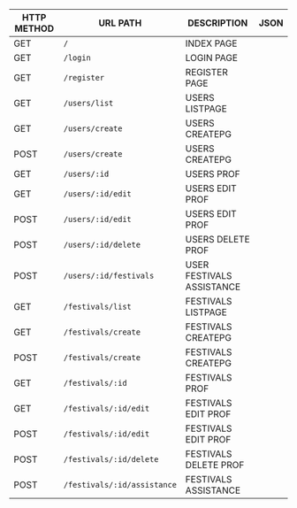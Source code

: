 HTTP METHOD   | URL PATH                 | DESCRIPTION           | JSON
------------- | -------------            | ------------          | -------------
GET           | `/`                      | INDEX PAGE            |
GET           | `/login`                 | LOGIN PAGE            |
GET           | `/register`              | REGISTER PAGE         |
GET           | `/users/list`            | USERS LISTPAGE        |
GET           | `/users/create`          | USERS CREATEPG        |
POST          | `/users/create`          | USERS CREATEPG        |
GET           | `/users/:id`             | USERS PROF            |
GET           | `/users/:id/edit`        | USERS EDIT PROF       |
POST          | `/users/:id/edit`        | USERS EDIT PROF       |
POST          | `/users/:id/delete`      | USERS DELETE PROF     |
POST          | `/users/:id/festivals`         | USER FESTIVALS ASSISTANCE        |
GET           | `/festivals/list`        | FESTIVALS LISTPAGE    |
GET           | `/festivals/create`      | FESTIVALS CREATEPG    |
POST          | `/festivals/create`      | FESTIVALS CREATEPG    |
GET           | `/festivals/:id`         | FESTIVALS PROF        |
GET           | `/festivals/:id/edit`    | FESTIVALS EDIT PROF   |
POST          | `/festivals/:id/edit`    | FESTIVALS EDIT PROF   |
POST          | `/festivals/:id/delete`  | FESTIVALS DELETE PROF |
POST          | `/festivals/:id/assistance`         | FESTIVALS ASSISTANCE        |
